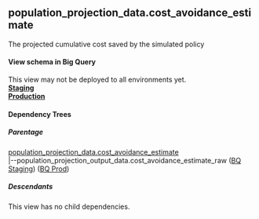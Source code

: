 ## population_projection_data.cost_avoidance_estimate
The projected cumulative cost saved by the simulated policy

#### View schema in Big Query
This view may not be deployed to all environments yet.<br/>
[**Staging**](https://console.cloud.google.com/bigquery?pli=1&p=recidiviz-staging&page=table&project=recidiviz-staging&d=population_projection_data&t=cost_avoidance_estimate)
<br/>
[**Production**](https://console.cloud.google.com/bigquery?pli=1&p=recidiviz-123&page=table&project=recidiviz-123&d=population_projection_data&t=cost_avoidance_estimate)
<br/>

#### Dependency Trees

##### Parentage
[population_projection_data.cost_avoidance_estimate](../population_projection_data/cost_avoidance_estimate.md) <br/>
|--population_projection_output_data.cost_avoidance_estimate_raw ([BQ Staging](https://console.cloud.google.com/bigquery?pli=1&p=recidiviz-staging&page=table&project=recidiviz-staging&d=population_projection_output_data&t=cost_avoidance_estimate_raw)) ([BQ Prod](https://console.cloud.google.com/bigquery?pli=1&p=recidiviz-123&page=table&project=recidiviz-123&d=population_projection_output_data&t=cost_avoidance_estimate_raw)) <br/>


##### Descendants
This view has no child dependencies.
